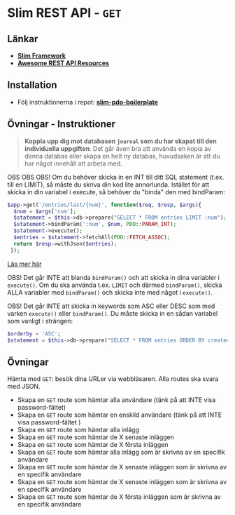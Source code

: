 # Slim REST API - `GET`

## Länkar

* [**Slim Framework**](https://www.slimframework.com/)
* [**Awesome REST API Resources**](https://github.com/marmelab/awesome-rest)

## Installation

* Följ instruktionerna i repot: **[slim-pdo-boilerplate](https://github.com/Vinnovera/cms-php-mysql-2019/tree/master/examples/slim/slim-pdo-boilerplate)**

## Övningar - Instruktioner

>**Koppla upp dig mot databasen `journal` som du har skapat till den individuella uppgiften**. Det går även bra att använda en kopia av denna databas eller skapa en helt ny databas, huvudsaken är att du har något innehåll att arbeta med. 

OBS OBS OBS! Om du behöver skicka in en INT till ditt SQL statement (t.ex. till en LIMIT), så måste du skriva din kod lite annorlunda. Istället för att skicka in din variabel i execute, så behöver du "binda" den med bindParam:

```php
$app->get('/entries/last/{num}', function($req, $resp, $args){
  $num = $args['num'];
  $statement = $this->db->prepare("SELECT * FROM entries LIMIT :num");
  $statement->bindParam(':num', $num, PDO::PARAM_INT);
  $statement->execute();
  $entries = $statement->fetchAll(PDO::FETCH_ASSOC);
  return $resp->withJson($entries);
 });
```
[Läs mer här](https://stackoverflow.com/questions/10617894/setting-pdo-mysql-limit-with-named-placeholders)

OBS! Det går INTE att blanda `bindParam()` och att skicka in dina variabler i `execute()`. Om du ska använda t.ex. `LIMIT` och därmed `bindParam()`, skicka ALLA variabler med `bindParam()` och skicka inte med något i `execute()`.

OBS! Det går INTE att skicka in keywords som ASC eller DESC som med varken `execute()` eller `bindParam()`. Du måste skicka in en sådan variabel som vanligt i strängen:

```php
$orderby = 'ASC';
$statement = $this->db->prepare("SELECT * FROM entries ORDER BY createdDate {$orderby} LIMIT :num");
```

## Övningar

Hämta med `GET`: besök dina URLer via webbläsaren.
Alla routes ska svara med JSON.
* Skapa en `GET` route som hämtar alla användare (tänk på att INTE visa password-fältet)
* Skapa en `GET` route som hämtar en enskild användare (tänk på att INTE visa password-fältet )
* Skapa en `GET` route som hämtar alla inlägg
* Skapa en `GET` route som hämtar de X senaste inläggen
* Skapa en `GET` route som hämtar de X första inläggen
* Skapa en `GET` route som hämtar alla inlägg som är skrivna av en specifik användare
* Skapa en `GET` route som hämtar de X senaste inläggen som är skrivna av en specifik användare
* Skapa en `GET` route som hämtar de X senaste inläggen som är skrivna av en specifik användare
* Skapa en `GET` route som hämtar de X första inläggen som är skrivna av en specifik användare
